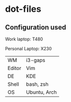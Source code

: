 # dot-files


## Configuration used


Work laptop: T480

Personal Laptop: X230



|        |     |
|--------|-----|
| WM | i3-gaps |
| Editor | Vim |
| DE | KDE |
| Shell | bash, zsh |
| OS | Ubuntu, Arch |
